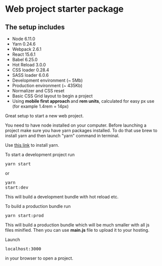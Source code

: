 # Web project starter package

## The setup includes

- Node 6.11.0
- Yarn 0.24.6
- Webpack 2.6.1
- React 15.6.1
- Babel 6.25.0
- Hot Reload 3.0.0
- CSS loader 0.28.4
- SASS loader 6.0.6
- Development environment (~ 5Mb)
- Production environment (~ 435Kb)
- Normalizer and CSS reset
- Basic CSS Grid layout to begin a project
- Using <b>mobile first approach </b>and <b>rem units</b>, calculated for easy px use (for example 1.4rem = 14px)

Great setup to start a new web project.

You need to have node installed on your computer. Before launching a project make sure you have yarn packages installed. To do that use brew to install yarn and then launch "yarn" command in terminal.

Use <a href="https://yarnpkg.com/lang/en/docs/install/"> this link</a> to install yarn.

To start a development project run <pre>yarn start</pre> or <pre>yarn start:dev</pre> This will build a development bundle with hot reload etc.

To build a production bundle run <pre>yarn start:prod</pre> This will build a production bundle which will be much smaller with all js files minified. Then you can use <b>main.js</b> file to upload it to your hosting.

Launch <pre>localhost:3000</pre> in your browser to open a project.
